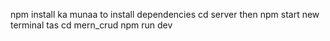 npm install ka munaa to install dependencies
cd server then npm start
new terminal tas cd mern_crud
npm run dev

